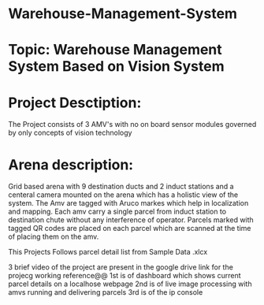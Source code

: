 # Warehouse-Management-System

# Topic: Warehouse Management System Based on Vision System
# Project Desctiption:
The Project consists of 3 AMV's with no on board sensor modules governed by only concepts of vision technology

# Arena description:
Grid based arena with 9 destination ducts and 2 induct stations and a centeral camera mounted on the arena which has a holistic view of the system.
The Amv are tagged with Aruco markes which help in localization and mapping.
Each amv carry a single parcel from induct station to destination chute without any interference of operator.
Parcels marked with tagged QR codes are placed on each parcel which are scanned at the time of placing them on the amv.

This Projects Follows parcel detail list from Sample Data .xlcx


3 brief video of the project are present in the google drive link for the projecg working reference@@
1st is of dashboard which shows current parcel details on a localhose webpage
2nd is of live image processing with amvs running and delivering parcels 
3rd is of the ip console 

